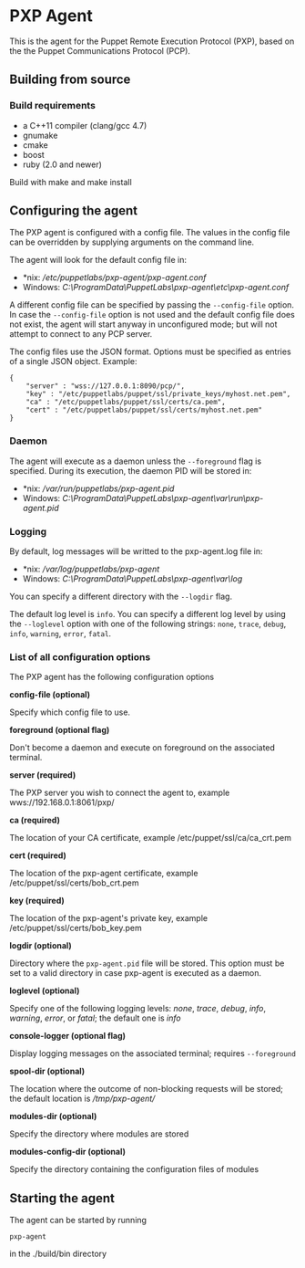 # PXP Agent

This is the agent for the Puppet Remote Execution Protocol (PXP), based on the
the Puppet Communications Protocol (PCP).

## Building from source

### Build requirements
 - a C++11 compiler (clang/gcc 4.7)
 - gnumake
 - cmake
 - boost
 - ruby (2.0 and newer)

Build with make and make install

## Configuring the agent

The PXP agent is configured with a config file. The values in the config file
can be overridden by supplying arguments on the command line.

The agent will look for the default config file in:
 - \*nix: */etc/puppetlabs/pxp-agent/pxp-agent.conf*
 - Windows: *C:\ProgramData\PuppetLabs\pxp-agent\etc\pxp-agent.conf*

A different config file can be specified by passing the `--config-file` option.
In case the `--config-file` option is not used and the default config file does
not exist, the agent will start anyway in unconfigured mode; but will not
attempt to connect to any PCP server.

The config files use the JSON format. Options must be specified as entries of a
single JSON object. Example:

```
{
    "server" : "wss://127.0.0.1:8090/pcp/",
    "key" : "/etc/puppetlabs/puppet/ssl/private_keys/myhost.net.pem",
    "ca" : "/etc/puppetlabs/puppet/ssl/certs/ca.pem",
    "cert" : "/etc/puppetlabs/puppet/ssl/certs/myhost.net.pem"
}
```

### Daemon

The agent will execute as a daemon unless the `--foreground` flag is specified.
During its execution, the daemon PID will be stored in:
 - \*nix: */var/run/puppetlabs/pxp-agent.pid*
 - Windows: *C:\ProgramData\PuppetLabs\pxp-agent\var\run\pxp-agent.pid*

### Logging

By default, log messages will be writted to the pxp-agent.log file in:
 - \*nix: */var/log/puppetlabs/pxp-agent*
 - Windows: *C:\ProgramData\PuppetLabs\pxp-agent\var\log*

You can specify a different directory with the `--logdir` flag.

The default log level is `info`. You can specify a different log level by
using the `--loglevel` option with one of the following strings: `none`,
`trace`, `debug`, `info`, `warning`, `error`, `fatal`.

### List of all configuration options

The PXP agent has the following configuration options

**config-file (optional)**

Specify which config file to use.

**foreground (optional flag)**

Don't become a daemon and execute on foreground on the associated terminal.

**server (required)**

The PXP server you wish to connect the agent to, example wws://192.168.0.1:8061/pxp/

**ca (required)**

The location of your CA certificate, example /etc/puppet/ssl/ca/ca_crt.pem

**cert (required)**

The location of the pxp-agent certificate, example /etc/puppet/ssl/certs/bob_crt.pem

**key (required)**

The location of the pxp-agent's private key, example /etc/puppet/ssl/certs/bob_key.pem

**logdir (optional)**

Directory where the `pxp-agent.pid` file will be stored. This option must be set
to a valid directory in case pxp-agent is executed as a daemon.

**loglevel (optional)**

Specify one of the following logging levels: *none*, *trace*, *debug*, *info*,
*warning*, *error*, or *fatal*; the default one is *info*

**console-logger (optional flag)**

Display logging messages on the associated terminal; requires `--foreground`

**spool-dir (optional)**

The location where the outcome of non-blocking requests will be stored; the
default location is */tmp/pxp-agent/*

**modules-dir (optional)**

Specify the directory where modules are stored

**modules-config-dir (optional)**

Specify the directory containing the configuration files of modules

## Starting the agent

The agent can be started by running
```
pxp-agent
```
in the ./build/bin directory
